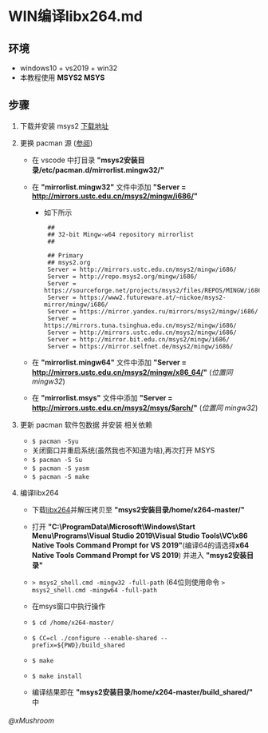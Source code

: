 # WIN编译libx264.md

## 环境
+ windows10 + vs2019 + win32
+ 本教程使用 **MSYS2 MSYS**
## 步骤
1. 下载并安装 msys2 [下载地址](https://www.msys2.org/)
   
2. 更换 pacman 源 ([参阅](https://lug.ustc.edu.cn/wiki/mirrors/help/msys2))
   + 在 vscode 中打目录 **"msys2安装目录/etc/pacman.d/mirrorlist.mingw32/"**
  
   + 在 **"mirrorlist.mingw32"** 文件中添加 **"Server = http://mirrors.ustc.edu.cn/msys2/mingw/i686/"**
     + 如下所示
       ```
        ##
        ## 32-bit Mingw-w64 repository mirrorlist
        ##

        ## Primary
        ## msys2.org
        Server = http://mirrors.ustc.edu.cn/msys2/mingw/i686/
        Server = http://repo.msys2.org/mingw/i686/
        Server = https://sourceforge.net/projects/msys2/files/REPOS/MINGW/i686/
        Server = https://www2.futureware.at/~nickoe/msys2-mirror/mingw/i686/
        Server = https://mirror.yandex.ru/mirrors/msys2/mingw/i686/
        Server = https://mirrors.tuna.tsinghua.edu.cn/msys2/mingw/i686/
        Server = http://mirrors.ustc.edu.cn/msys2/mingw/i686/
        Server = http://mirror.bit.edu.cn/msys2/mingw/i686/
        Server = https://mirror.selfnet.de/msys2/mingw/i686/
       ```
   + 在 **"mirrorlist.mingw64"** 文件中添加 **"Server = http://mirrors.ustc.edu.cn/msys2/mingw/x86_64/"** (*位置同 mingw32*)

   + 在 **"mirrorlist.msys"** 文件中添加 **"Server = http://mirrors.ustc.edu.cn/msys2/msys/$arch/"** (*位置同 mingw32*)
   
3. 更新 pacman 软件包数据 并安装 相关依赖
   + `$ pacman -Syu`
   + 关闭窗口并重启系统(虽然我也不知道为啥),再次打开 MSYS
   + `$ pacman -S Su`
   + `$ pacman -S yasm`
   + `$ pacman -S make`
  
4. 编译libx264
   + 下载[libx264](https://www.videolan.org/developers/x264.html)并解压拷贝至 **"msys2安装目录/home/x264-master/"**
    
   + 打开 **"C:\\ProgramData\\Microsoft\\Windows\\Start Menu\\Programs\\Visual Studio 2019\\Visual Studio Tools\\VC\\x86 Native Tools Command Prompt for VS 2019"**(编译64的请选择**x64 Native Tools Command Prompt for VS 2019**) 并进入 **"msys2安装目录"**
   + `> msys2_shell.cmd -mingw32 -full-path` (64位则使用命令  `> msys2_shell.cmd -mingw64 -full-path`
   + 在msys窗口中执行操作
   + `$ cd /home/x264-master/`
   + `$ CC=cl ./configure --enable-shared --prefix=${PWD}/build_shared`
   + `$ make`
   + `$ make install`
   + 编译结果即在 **"msys2安装目录/home/x264-master/build_shared/"** 中
  
###### @xMushroom